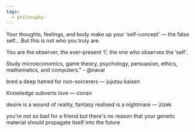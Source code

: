 ```yaml
---
tags:
  - philosophy-
---
```

Your thoughts, feelings, and body make up your ‘self-concept’ — the false self…
But this is not who you truly are.
  
You are the observer, the ever-present ‘I’, the one who observes the ‘self’.
  
Study microeconomics, game theory, psychology, persuasion, ethics, mathematics, and computers." - @naval
  
bred a deep hatred for non-sorcerers — jujutsu kaisen
  
Knowledge subverts love — cioran
  
desire is a wound of reality, fantasy realised is a nightmare — zizek
  
you're not so bad for a friend but there's no reason that your genetic material should propagate itself into the future